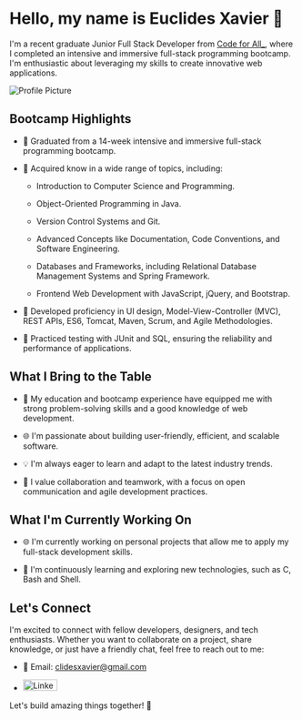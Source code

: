 # Hello, my name is  Euclides Xavier 👋

I'm a recent graduate Junior Full Stack Developer from [Code for All_](https://codeforall.com/), where I completed an intensive and immersive full-stack programming bootcamp. I'm enthusiastic about leveraging my skills to create innovative web applications.

![Profile Picture](https://media2.giphy.com/media/qgQUggAC3Pfv687qPC/giphy.gif)


## Bootcamp Highlights

- 🚀 Graduated from a 14-week intensive and immersive full-stack programming bootcamp.
  
- 🔧 Acquired know in a wide range of topics, including:
  
  - Introduction to Computer Science and Programming.
  - Object-Oriented Programming in Java.
  - Version Control Systems and Git.
    
  - Advanced Concepts like Documentation, Code Conventions, and Software Engineering.
    
  - Databases and Frameworks, including Relational Database Management Systems and Spring Framework.
    
  - Frontend Web Development with JavaScript, jQuery, and Bootstrap.
    
- 💼 Developed proficiency in UI design, Model-View-Controller (MVC), REST APIs, ES6, Tomcat, Maven, Scrum, and Agile Methodologies.
  
- 🧪 Practiced testing with JUnit and SQL, ensuring the reliability and performance of applications.


## What I Bring to the Table

- 🌟 My education and bootcamp experience have equipped me with strong problem-solving skills and a good knowledge of web development.
  
- 🌐 I'm passionate about building user-friendly, efficient, and scalable software.
  
- 💡 I'm always eager to learn and adapt to the latest industry trends.
  
- 🤝 I value collaboration and teamwork, with a focus on open communication and agile development practices.


## What I'm Currently Working On

- 🌐 I'm currently working on personal projects that allow me to apply my full-stack development skills.
  
- 📖 I'm continuously learning and exploring new technologies, such as C, Bash and Shell.

## Let's Connect

I'm excited to connect with fellow developers, designers, and tech enthusiasts. Whether you want to collaborate on a project, share knowledge, or just have a friendly chat, feel free to reach out to me:

- 📧 Email: clidesxavier@gmail.com
  
- <a href="https://www.linkedin.com/in/euclidesxavier/" target="_blank">
  <img src="https://upload.wikimedia.org/wikipedia/commons/thumb/0/01/LinkedIn_Logo.svg/1280px-LinkedIn_Logo.svg.png" alt="LinkedIn Profile" width="60" height="20">
</a>

Let's build amazing things together! 🚀
